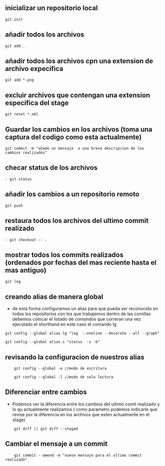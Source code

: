 ## inicializar un repositorio local

```
git init
```

## añadir todos los archivos

```
git add .
```

## añadir todos los archivos cpn una extension de archivo expecifica

```
git add *.png
```

## excluir archivos que contengan una extension especifica del stage

```
git reset *.xml
```

## Guardar los cambios en los archivos (toma una captura del codigo como esta actualmente)

```
git commit -m "añade un mensaje  o una breve descripcion de los cambios realizados"
```

## checar status de los archivos

```
- git status
```

## añadir los cambios a un repositorio remoto

```
git push
```

## restaura todos los archivos del ultimo commit realizado

```
- git checkout -- .
```

## mostrar todos los commits realizados (ordenados por fechas del mas reciente hasta el mas antiguo)

```
git log
```

## creando alias de manera global

- de esta forma configuramos un alias para que pueda ser reconocido en todos los repositorios con los que trabajemos dentro de las comillas debemos colocar el listado de comandos que correran una vez ejecutado el shorthand en este caso el comando lg

```
git config --global alias.lg "log  --oneline --decorate --all --graph"
```

```
git config --global alias.s "status  -s -b"
```

## revisando la configuracion de nuestros alias

```
    git config --global -e //modo de escritura
```

```
    git config --global -l //modo de solo lectura
```

## Diferenciar entre cambios

- Podemos ver la diferencia entre los cambios del ultimo comit realizado y lo qu actualmente realizamos ( como parametro podemos indicarle que revise por la diferencia en los archivos que esten actualmente en el stage)

```
    git diff || git diff --staged
```

## Cambiar el mensaje a un commit

```
    git commit --amend -m "nuevo mensaje para el ultimo commit realizado"
```
